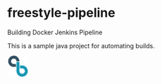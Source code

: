 # freestyle-pipeline
Building Docker Jenkins Pipeline

This is a sample java project for automating builds.

<img src="https://github.com/argus1/freestyle-pipeline/blob/main/cb_logo_icon_168396.png" width="48">

